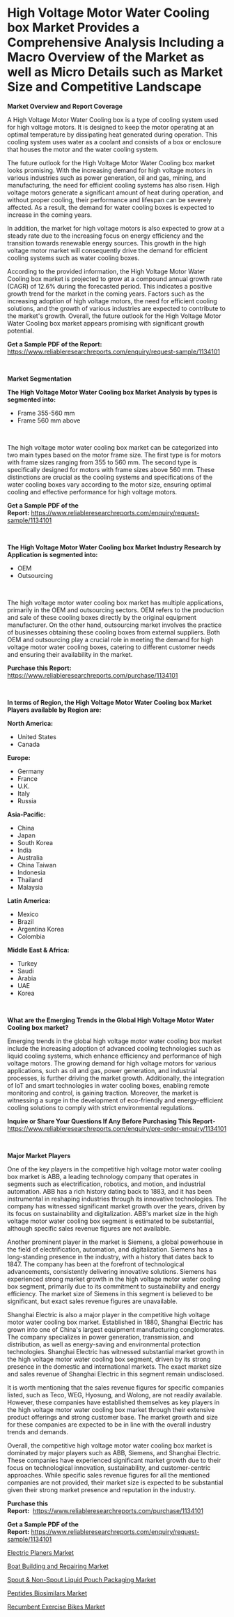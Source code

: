 <p><h1>High Voltage Motor Water Cooling box Market Provides a Comprehensive Analysis Including a Macro Overview of the Market as well as Micro Details such as Market Size and Competitive Landscape</h1></p><p><strong>Market Overview and Report Coverage</strong></p>
<p><p>A High Voltage Motor Water Cooling box is a type of cooling system used for high voltage motors. It is designed to keep the motor operating at an optimal temperature by dissipating heat generated during operation. This cooling system uses water as a coolant and consists of a box or enclosure that houses the motor and the water cooling system.</p><p>The future outlook for the High Voltage Motor Water Cooling box market looks promising. With the increasing demand for high voltage motors in various industries such as power generation, oil and gas, mining, and manufacturing, the need for efficient cooling systems has also risen. High voltage motors generate a significant amount of heat during operation, and without proper cooling, their performance and lifespan can be severely affected. As a result, the demand for water cooling boxes is expected to increase in the coming years.</p><p>In addition, the market for high voltage motors is also expected to grow at a steady rate due to the increasing focus on energy efficiency and the transition towards renewable energy sources. This growth in the high voltage motor market will consequently drive the demand for efficient cooling systems such as water cooling boxes.</p><p>According to the provided information, the High Voltage Motor Water Cooling box market is projected to grow at a compound annual growth rate (CAGR) of 12.6% during the forecasted period. This indicates a positive growth trend for the market in the coming years. Factors such as the increasing adoption of high voltage motors, the need for efficient cooling solutions, and the growth of various industries are expected to contribute to the market's growth. Overall, the future outlook for the High Voltage Motor Water Cooling box market appears promising with significant growth potential.</p></p>
<p><strong>Get a Sample PDF of the Report:</strong> <a href="https://www.reliableresearchreports.com/enquiry/request-sample/1134101">https://www.reliableresearchreports.com/enquiry/request-sample/1134101</a></p>
<p>&nbsp;</p>
<p><strong>Market Segmentation</strong></p>
<p><strong>The High Voltage Motor Water Cooling box Market Analysis by types is segmented into:</strong></p>
<p><ul><li>Frame 355-560 mm</li><li>Frame 560 mm above</li></ul></p>
<p>&nbsp;</p>
<p><p>The high voltage motor water cooling box market can be categorized into two main types based on the motor frame size. The first type is for motors with frame sizes ranging from 355 to 560 mm. The second type is specifically designed for motors with frame sizes above 560 mm. These distinctions are crucial as the cooling systems and specifications of the water cooling boxes vary according to the motor size, ensuring optimal cooling and effective performance for high voltage motors.</p></p>
<p><strong>Get a Sample PDF of the Report:</strong>&nbsp;<a href="https://www.reliableresearchreports.com/enquiry/request-sample/1134101">https://www.reliableresearchreports.com/enquiry/request-sample/1134101</a></p>
<p>&nbsp;</p>
<p><strong>The High Voltage Motor Water Cooling box Market Industry Research by Application is segmented into:</strong></p>
<p><ul><li>OEM</li><li>Outsourcing</li></ul></p>
<p>&nbsp;</p>
<p><p>The high voltage motor water cooling box market has multiple applications, primarily in the OEM and outsourcing sectors. OEM refers to the production and sale of these cooling boxes directly by the original equipment manufacturer. On the other hand, outsourcing market involves the practice of businesses obtaining these cooling boxes from external suppliers. Both OEM and outsourcing play a crucial role in meeting the demand for high voltage motor water cooling boxes, catering to different customer needs and ensuring their availability in the market.</p></p>
<p><strong>Purchase this Report:</strong>&nbsp; <a href="https://www.reliableresearchreports.com/purchase/1134101">https://www.reliableresearchreports.com/purchase/1134101</a></p>
<p>&nbsp;</p>
<p><strong>In terms of Region, the High Voltage Motor Water Cooling box Market Players available by Region are:</strong></p>
<p>
    <p> <strong> North America: </strong>
        <ul>
            <li>United States</li>
            <li>Canada</li>
        </ul>
        </p> 
    <p> <strong> Europe: </strong>
        <ul>
            <li>Germany</li>
            <li>France</li>
            <li>U.K.</li>
            <li>Italy</li>
            <li>Russia</li>
        </ul>
        </p> 
    <p> <strong> Asia-Pacific: </strong>
        <ul>
            <li>China</li>
            <li>Japan</li>
            <li>South Korea</li>
            <li>India</li>
            <li>Australia</li>
            <li>China Taiwan</li>
            <li>Indonesia</li>
            <li>Thailand</li>
            <li>Malaysia</li>
        </ul>
        </p> 
    <p> <strong> Latin America: </strong>
        <ul>
            <li>Mexico</li>
            <li>Brazil</li>
            <li>Argentina Korea</li>
            <li>Colombia</li>
        </ul>
        </p> 
    <p> <strong> Middle East & Africa: </strong>
        <ul>
            <li>Turkey</li>
            <li>Saudi</li>
            <li>Arabia</li>
            <li>UAE</li>
            <li>Korea</li>
        </ul>
    </p>
    </p>
<p>&nbsp;</p>
<p><strong>What are the Emerging Trends in the Global High Voltage Motor Water Cooling box market?</strong></p>
<p><p>Emerging trends in the global high voltage motor water cooling box market include the increasing adoption of advanced cooling technologies such as liquid cooling systems, which enhance efficiency and performance of high voltage motors. The growing demand for high voltage motors for various applications, such as oil and gas, power generation, and industrial processes, is further driving the market growth. Additionally, the integration of IoT and smart technologies in water cooling boxes, enabling remote monitoring and control, is gaining traction. Moreover, the market is witnessing a surge in the development of eco-friendly and energy-efficient cooling solutions to comply with strict environmental regulations.</p></p>
<p><strong>Inquire or Share Your Questions If Any Before Purchasing This Report</strong>- <a href="https://www.reliableresearchreports.com/enquiry/pre-order-enquiry/1134101">https://www.reliableresearchreports.com/enquiry/pre-order-enquiry/1134101</a></p>
<p>&nbsp;</p>
<p><strong>Major Market Players</strong></p>
<p><p>One of the key players in the competitive high voltage motor water cooling box market is ABB, a leading technology company that operates in segments such as electrification, robotics, and motion, and industrial automation. ABB has a rich history dating back to 1883, and it has been instrumental in reshaping industries through its innovative technologies. The company has witnessed significant market growth over the years, driven by its focus on sustainability and digitalization. ABB's market size in the high voltage motor water cooling box segment is estimated to be substantial, although specific sales revenue figures are not available.</p><p>Another prominent player in the market is Siemens, a global powerhouse in the field of electrification, automation, and digitalization. Siemens has a long-standing presence in the industry, with a history that dates back to 1847. The company has been at the forefront of technological advancements, consistently delivering innovative solutions. Siemens has experienced strong market growth in the high voltage motor water cooling box segment, primarily due to its commitment to sustainability and energy efficiency. The market size of Siemens in this segment is believed to be significant, but exact sales revenue figures are unavailable.</p><p>Shanghai Electric is also a major player in the competitive high voltage motor water cooling box market. Established in 1880, Shanghai Electric has grown into one of China's largest equipment manufacturing conglomerates. The company specializes in power generation, transmission, and distribution, as well as energy-saving and environmental protection technologies. Shanghai Electric has witnessed substantial market growth in the high voltage motor water cooling box segment, driven by its strong presence in the domestic and international markets. The exact market size and sales revenue of Shanghai Electric in this segment remain undisclosed.</p><p>It is worth mentioning that the sales revenue figures for specific companies listed, such as Teco, WEG, Hyosung, and Wolong, are not readily available. However, these companies have established themselves as key players in the high voltage motor water cooling box market through their extensive product offerings and strong customer base. The market growth and size for these companies are expected to be in line with the overall industry trends and demands.</p><p>Overall, the competitive high voltage motor water cooling box market is dominated by major players such as ABB, Siemens, and Shanghai Electric. These companies have experienced significant market growth due to their focus on technological innovation, sustainability, and customer-centric approaches. While specific sales revenue figures for all the mentioned companies are not provided, their market size is expected to be substantial given their strong market presence and reputation in the industry.</p></p>
<p><strong>Purchase this Report:</strong>&nbsp;&nbsp;<a href="https://www.reliableresearchreports.com/purchase/1134101">https://www.reliableresearchreports.com/purchase/1134101</a></p>
<p></p>
<p><strong>Get a Sample PDF of the Report:</strong>&nbsp;<a href="https://www.reliableresearchreports.com/enquiry/request-sample/1134101">https://www.reliableresearchreports.com/enquiry/request-sample/1134101</a></p>
<p><p><a href="https://www.linkedin.com/pulse/electric-planers-market-research-report-unlocks-analysis/">Electric Planers Market</a></p><p><a href="https://www.linkedin.com/pulse/boat-building-repairing-market-size-2023-2030-global-industrial/">Boat Building and Repairing Market</a></p><p><a href="https://medium.com/@markuspagac2023/spout-amp-non-spout-liquid-pouch-packaging-market-size-cagr-trends-2024-2030-1e2ced47c423">Spout & Non-Spout Liquid Pouch Packaging Market</a></p><p><a href="https://medium.com/@katlynbauch/peptides-biosimilars-market-furnishes-information-on-market-share-market-trends-and-market-growth-9b968e3fb48b">Peptides Biosimilars Market</a></p><p><a href="https://www.linkedin.com/pulse/recumbent-exercise-bikes-market-research-report-unlocks/">Recumbent Exercise Bikes Market</a></p></p>